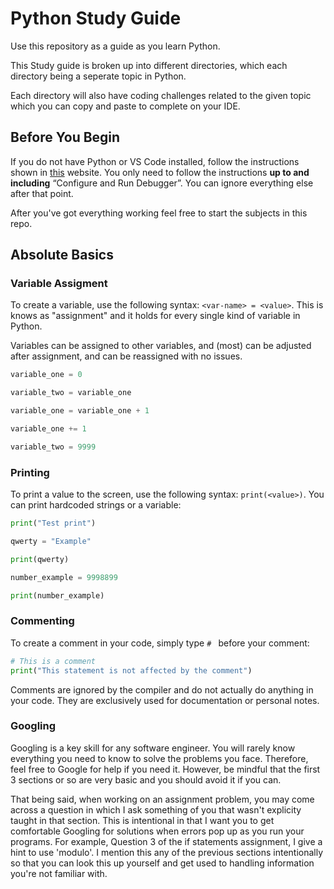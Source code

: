 # Python Study Guide

Use this repository as a guide as you learn Python.

This Study guide is broken up into different directories, which each directory being a seperate topic in Python.

Each directory will also have coding challenges related to the given topic which you can copy and paste to complete on your IDE. 

## Before You Begin

If you do not have Python or VS Code installed, follow the instructions shown in [this](https://code.visualstudio.com/docs/python/python-tutorial) website. You only need to follow the instructions **up to and including** “Configure and Run Debugger”. You can ignore everything else after that point. 

After you've got everything working feel free to start the subjects in this repo.

## Absolute Basics

### Variable Assigment

To create a variable, use the following syntax: `<var-name> = <value>`. This is knows as "assignment" and it holds for every single kind of variable in Python.

Variables can be assigned to other variables, and (most) can be adjusted after assignment, and can be reassigned with no issues.

```python
variable_one = 0

variable_two = variable_one

variable_one = variable_one + 1

variable_one += 1

variable_two = 9999
```

### Printing

To print a value to the screen, use the following syntax: `print(<value>)`. You can print hardcoded strings or a variable:

```python
print("Test print")

qwerty = "Example"

print(qwerty)

number_example = 9998899

print(number_example)
```

### Commenting

To create a comment in your code, simply type `# ` before your comment:

```python
# This is a comment
print("This statement is not affected by the comment")
```
Comments are ignored by the compiler and do not actually do anything in your code. They are exclusively used for documentation or personal notes.


### Googling

Googling is a key skill for any software engineer. You will rarely know everything you need to know to solve the problems you face. Therefore, feel free to Google for help if you need it. However, be mindful that the first 3 sections or so are very basic and you should avoid it if you can.

That being said, when working on an assignment problem, you may come across a question in which I ask something of you that wasn't explicity taught in that section. This is intentional in that I want you to get comfortable Googling for solutions when errors pop up as you run your programs. For example, Question 3 of the if statements assignment, I give a hint to use 'modulo'. I mention this any of the previous sections intentionally so that you can look this up yourself and get used to handling information you're not familiar with.
